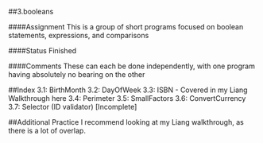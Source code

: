 ##3.booleans

####Assignment
This is a group of short programs focused on boolean statements, expressions, and comparisons

####Status
Finished

####Comments
These can each be done independently, with one program having absolutely no bearing on the other

##Index
3.1: BirthMonth
3.2: DayOfWeek
3.3: ISBN - Covered in my Liang Walkthrough here
3.4: Perimeter
3.5: SmallFactors
3.6: ConvertCurrency
3.7: Selector (ID validator) [Incomplete]

##Additional Practice
I recommend looking at my Liang walkthrough, as there is a lot of overlap.